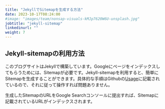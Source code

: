 ```yaml
---
title: "JekyllでSitemapを生成する方法"
date: 2023-10-17T08:24:00
#image: "images/team/nonsap-visuals-kMJp7620W6U-unsplash.jpg"
jobtitle: "jekyll-sitemap"
linkedinurl: ""
weight: 7
---
```


## Jekyll-sitemapの利用方法

このブログサイトはJekyllで構築しています。Googleにページをインデックスしてもらうためには、Sitemapが必要です。Jekyll-sitemapを利用すると、簡単にSitemapを生成することができます。具体的な手順はGithubの[Usage](https://github.com/jekyll/jekyll-sitemap)に記載されているので、それに従って操作すれば問題ありません。

生成したSitemapのURLをGoogle Searchコンソールに提出すれば、Sitemapに記載されているURLがインデックスされます。
